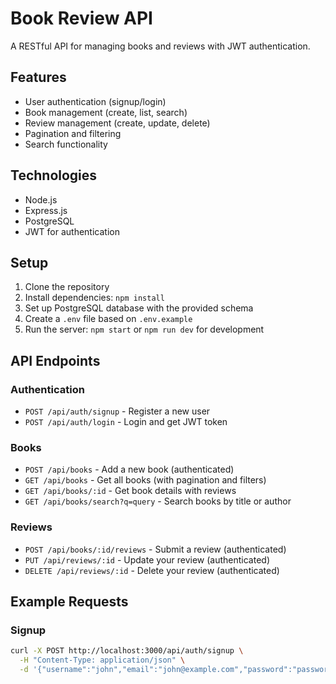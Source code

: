 # Book Review API

A RESTful API for managing books and reviews with JWT authentication.

## Features

- User authentication (signup/login)
- Book management (create, list, search)
- Review management (create, update, delete)
- Pagination and filtering
- Search functionality

## Technologies

- Node.js
- Express.js
- PostgreSQL
- JWT for authentication

## Setup

1. Clone the repository
2. Install dependencies: `npm install`
3. Set up PostgreSQL database with the provided schema
4. Create a `.env` file based on `.env.example`
5. Run the server: `npm start` or `npm run dev` for development

## API Endpoints

### Authentication

- `POST /api/auth/signup` - Register a new user
- `POST /api/auth/login` - Login and get JWT token

### Books

- `POST /api/books` - Add a new book (authenticated)
- `GET /api/books` - Get all books (with pagination and filters)
- `GET /api/books/:id` - Get book details with reviews
- `GET /api/books/search?q=query` - Search books by title or author

### Reviews

- `POST /api/books/:id/reviews` - Submit a review (authenticated)
- `PUT /api/reviews/:id` - Update your review (authenticated)
- `DELETE /api/reviews/:id` - Delete your review (authenticated)

## Example Requests

### Signup

```bash
curl -X POST http://localhost:3000/api/auth/signup \
  -H "Content-Type: application/json" \
  -d '{"username":"john","email":"john@example.com","password":"password123"}'
```
